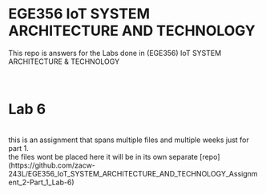 # EGE356 IoT SYSTEM ARCHITECTURE AND TECHNOLOGY
This repo is answers for the Labs done in (EGE356) IoT SYSTEM ARCHITECTURE & TECHNOLOGY

<br>

# Lab 6
<br>
this is an assignment that spans multiple files and multiple weeks just for part 1. 
<br>
the files wont be placed here it will be in its own separate [repo](https://github.com/zacw-243L/EGE356_IoT_SYSTEM_ARCHITECTURE_AND_TECHNOLOGY_Assignment_2-Part_1_Lab-6)
